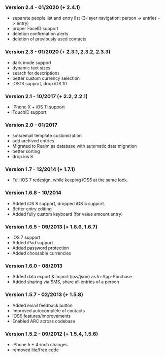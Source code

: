 ### Version 2.4 - 01/2020 (+ 2.4.1)

- separate people list and entry list (3-layer navigation: person -> entries -> entry)
- proper FaceID support
- deletion confirmation alerts
- deletion of previously used contacts


### Version 2.3 - 01/2020 (+ 2.3.1, 2.3.2, 2.3.3)

- dark mode support
- dynamic text sizes
- search for descriptions
- better custom currency selection
- iOS13 support, drop iOS 10


### Version 2.1 - 10/2017 (+ 2.2, 2.2.1)

- iPhone X + iOS 11 support
- TouchID support


### Version 2.0 - 01/2017

- sms/email template customization
- add archived entries
- Migrated to Realm as database with automatic data migration
- better sorting
- drop ios 8


### Version 1.7 - 12/2014 (+ 1.7.1)

- Full iOS 7 redesign, while keeping iOS6 at the same look.


### Version 1.6.8 - 10/2014

- Added iOS 8 support, dropped iOS 5 support.
- Better entry editing
- Added fully custom keyboard (for value amount entry)


### Version 1.6.5 - 09/2013 (+ 1.6.6, 1.6.7)

- iOS 7 support
- Added iPad support
- Added password protection
- Added choosable currencies


### Version 1.6.0 - 08/2013

- Added data export & import (csv/json) as In-App-Purchase
- Added sharing via SMS, share all entries of a person


### Version 1.5.7 - 02/2013 (+ 1.5.8)

- Added email feedback button
- Improved autocomplete of contacts
- iOS6 features/improvements
- Enabled ARC across codebase


### Version 1.5.2 - 09/2012 (+ 1.5.4, 1.5.6)

- iPhone 5 + 4-inch changes
- removed lite/free code




